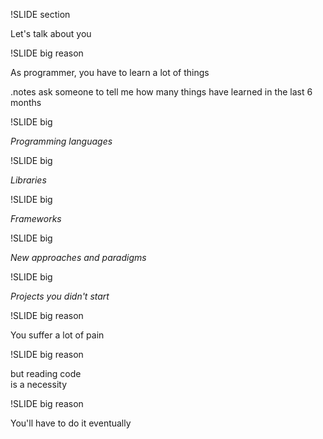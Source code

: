 !SLIDE section

Let's talk about you

!SLIDE big reason

As programmer, you have to learn a lot of things

.notes ask someone to tell me how many things have learned in the last 6 months

!SLIDE big

*Programming languages*

!SLIDE big

*Libraries*

!SLIDE big

*Frameworks*

!SLIDE big

*New approaches and paradigms*

!SLIDE big

*Projects you didn't start*

!SLIDE big reason

You suffer a lot of pain

!SLIDE big reason

but reading code  
is a necessity

!SLIDE big reason

You'll have to do it eventually